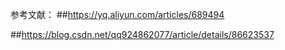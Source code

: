 参考文献：
##https://yq.aliyun.com/articles/689494

##https://blog.csdn.net/qq924862077/article/details/86623537









